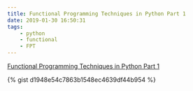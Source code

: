 ```yaml
---
title: Functional Programming Techniques in Python Part 1
date: 2019-01-30 16:50:31
tags: 
    - python 
    - functional
    - FPT
---
```


[Functional Programming Techniques in Python Part 1](https://gist.github.com/mpkocher/d1948e54c7863b1548ec4639df44b954)

{% gist d1948e54c7863b1548ec4639df44b954 %}







